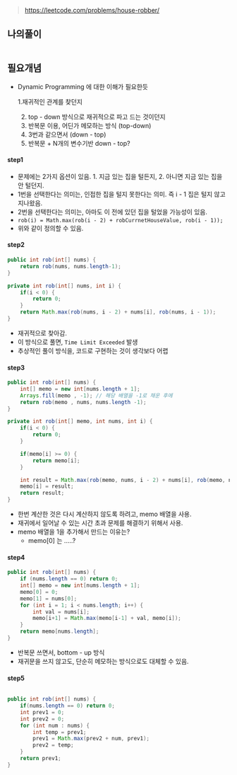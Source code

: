 > https://leetcode.com/problems/house-robber/

## 나의풀이

```java

```

## 필요개념

- Dynamic Programming 에 대한 이해가 필요한듯

  1.재귀적인 관계를 찾던지

  2. top - down 방식으로 재귀적으로 파고 드는 것이던지
  3. 반복문 이용, 어딘가 메모하는 방식 (top-down)
  4. 3번과 같으면서 (down - top)
  5. 반복문 + N개의 변수기반 down - top?

#### step1

- 문제에는 2가지 옵션이 있음. 1. 지금 있는 집을 털든지, 2. 아니면 지금 있는 집을 안 털던지.
- 1번을 선택한다는 의미는, 인접한 집을 털지 못한다는 의미. 즉 i - 1 집은 털지 않고 지나왔음.
- 2번을 선택한다는 의미는, 아마도 이 전에 있던 집을 털었을 가능성이 있음.
- `rob(i) = Math.max(rob(i - 2) + robCurrnetHouseValue, rob(i - 1));`
- 위와 같이 정의할 수 있음.

#### step2

```java
public int rob(int[] nums) {
    return rob(nums, nums.length-1);
}

private int rob(int[] nums, int i) {
    if(i < 0) {
        return 0;
    }
    return Math.max(rob(nums, i - 2) + nums[i], rob(nums, i - 1));
}
```

- 재귀적으로 찾아감.
- 이 방식으로 풀면, `Time Limit Exceeded` 발생
- 추상적인 풀이 방식을, 코드로 구현하는 것이 생각보다 어렵

#### step3

```java
public int rob(int[] nums) {
    int[] memo = new int[nums.length + 1];
    Arrays.fill(memo , -1); // 해당 배열을 -1로 채운 후에
    return rob(memo , nums, nums.length -1);
}

private int rob(int[] memo, int nums, int i) {
    if(i < 0) {
        return 0;
    }

    if(memo[i] >= 0) {
        return memo[i];
    }

    int result = Math.max(rob(memo, nums, i - 2) + nums[i], rob(memo, nums, i - 1));
    memo[i] = result;
    return result;
}
```

- 한번 계산한 것은 다시 계산하지 않도록 하려고, memo 배열을 사용.
- 재귀에서 일어날 수 있는 시간 초과 문제를 해결하기 위해서 사용.
- memo 배열을 1을 추가해서 만드는 이유는?
  - memo[0] 는 .....?

#### step4

```java
public int rob(int[] nums) {
    if (nums.length == 0) return 0;
    int[] memo = new int[nums.length + 1];
    memo[0] = 0;
    memo[1] = nums[0];
    for (int i = 1; i < nums.length; i++) {
        int val = nums[i];
        memo[i+1] = Math.max(memo[i-1] + val, memo[i]);
    }
    return memo[nums.length];
}
```

- 반복문 쓰면서, bottom - up 방식
- 재귀문을 쓰지 않고도, 단순히 메모하는 방식으로도 대체할 수 있음.

#### step5

```java

public int rob(int[] nums) {
    if(nums.length == 0) return 0;
    int prev1 = 0;
    int prev2 = 0;
    for (int num : nums) {
        int temp = prev1;
        prev1 = Math.max(prev2 + num, prev1);
        prev2 = temp;
    }
    return prev1;
}
```
